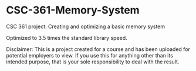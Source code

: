 # CSC-361-Memory-System
CSC 361 project: Creating and optimizing a basic memory system

Optimized to 3.5 times the standard library speed.

Disclaimer: This is a project created for a course and has been uploaded for potential employers to view. If you use this for anything other than its intended purpose, that is your sole responsibility to deal with the result.

